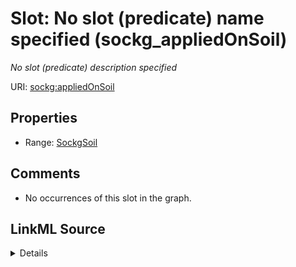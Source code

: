 

# Slot: No slot (predicate) name specified (sockg_appliedOnSoil)


_No slot (predicate) description specified_







URI: [sockg:appliedOnSoil](https://idir.uta.edu/sockg-ontology/docs/appliedOnSoil)



<!-- no inheritance hierarchy -->








## Properties

* Range: [SockgSoil](../classes/SockgSoil.md)





## Comments

* No occurrences of this slot in the graph.



## LinkML Source

<details>

```yaml
name: sockg_appliedOnSoil
description: No slot (predicate) description specified
title: No slot (predicate) name specified
comments:
- No occurrences of this slot in the graph.
from_schema: soc-kg
rank: 1000
domain: sockg_Treatment
slot_uri: sockg:appliedOnSoil
alias: sockg_appliedOnSoil
range: sockg_Soil

```
</details>